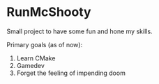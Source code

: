 # RunMcShooty

Small project to have some fun and hone my skills.

Primary goals (as of now):
  1. Learn CMake
  2. Gamedev
  3. Forget the feeling of impending doom
